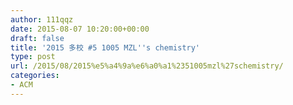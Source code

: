 ```yaml
---
author: 111qqz
date: 2015-08-07 10:20:00+00:00
draft: false
title: '2015 多校 #5 1005 MZL''s chemistry'
type: post
url: /2015/08/2015%e5%a4%9a%e6%a0%a1%2351005mzl%27schemistry/
categories:
- ACM
---
```


